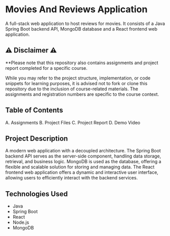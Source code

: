 # Movies And Reviews Application
A full-stack web application to host reviews for movies. It consists of a Java Spring Boot backend API, MongoDB database and a React frontend web application.

## ⚠️ Disclaimer ⚠️
**Please note that this repository also contains assignments and project report completed for a specific course. 

While you may refer to the project structure, implementation, or code snippets for learning purposes, it is advised not to fork or clone this repository due to the inclusion of course-related materials. The assignments and registration numbers are specific to the course context.

## Table of Contents
A. Assignments
B. Project Files
C. Project Report
D. Demo Video

## Project Description
A modern web application with a decoupled architecture. The Spring Boot backend API serves as the server-side component, handling data storage, retrieval, and business logic. MongoDB is used as the database, offering a flexible and scalable solution for storing and managing data. The React frontend web application offers a dynamic and interactive user interface, allowing users to efficiently interact with the backend services.

## Technologies Used
- Java
- Spring Boot
- React
- Node.js
- MongoDB
